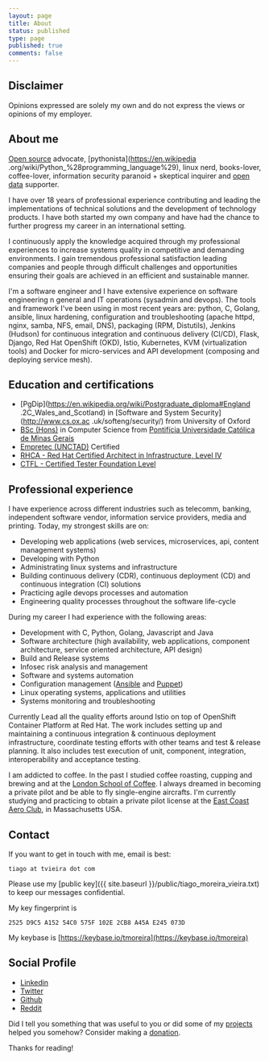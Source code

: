 ```yaml
---
layout: page
title: About
status: published
type: page
published: true
comments: false
---
```


## Disclaimer

Opinions expressed are solely my own and do not express the views or opinions of my employer.

## About me

[Open source](https://opensource.com/resources/what-open-source) advocate,
[pythonista](https://en.wikipedia
.org/wiki/Python_%28programming_language%29), linux nerd,
books-lover, coffee-lover, information security paranoid + skeptical
inquirer and [open data](https://en.wikipedia.org/wiki/Open_data) supporter.

I have over 18 years of professional experience contributing and leading the implementations of technical solutions and the development of technology products. I have both started my own company and have had the chance to further progress my career in an international setting.

I continuously apply the knowledge acquired through my professional experiences to increase systems quality in competitive and demanding environments. I gain tremendous professional satisfaction leading companies and people through difficult challenges and opportunities ensuring their goals are achieved in an efficient and sustainable manner.

I'm a software engineer and I have extensive experience on software engineering n general and IT operations (sysadmin and devops). The tools and framework I've been using in most recent years are: python, C, Golang, ansible, linux hardening, configuration and troubleshooting (apache httpd, nginx, samba, NFS, email, DNS), packaging (RPM, Distutils), Jenkins (Hudson) for continuous integration and continuous delivery (CI/CD), Flask, Django, Red Hat OpenShift (OKD), Istio, Kubernetes, KVM (virtualization tools) and Docker for micro-services and API development (composing and deploying service mesh).

## Education and certifications

* [PgDip](https://en.wikipedia.org/wiki/Postgraduate_diploma#England
.2C_Wales_and_Scotland) in [Software and System Security](http://www.cs.ox.ac
.uk/softeng/security/) from University of Oxford
* [BSc (Hons)](https://en.wikipedia.org/wiki/Bachelor_of_Science#Brazil) in Computer Science from [Pontifícia Universidade Católica de Minas Gerais](http://www.pucpcaldas.br/)
* [Empretec (UNCTAD)](http://empretec.unctad.org/) Certified
* [RHCA - Red Hat Certified Architect in Infrastructure, Level IV](https://www.redhat.com/rhtapps/certification/verify/?certId=160-116-729)
* [CTFL - Certified Tester Foundation Level](https://www.astqb.org/sections/list-of-certified-testers.php)

## Professional experience

I have experience across different industries such as telecomm, banking,
independent software vendor, information service providers, media and
printing. Today, my strongest skills are on:

* Developing web applications (web services, microservices, api, content management systems)
* Developing with Python
* Administrating linux systems and infrastructure
* Building continuous delivery (CDR), continuous deployment (CD) and continuous integration (CI) solutions
* Practicing agile devops processes and automation
* Engineering quality processes throughout the software life-cycle

During my career I had experience with the following areas:

* Development with C, Python, Golang, Javascript and Java
* Software architecture (high availability, web applications, component architecture, service oriented architecture, API design)
* Build and Release systems
* Infosec risk analysis and management
* Software and systems automation
* Configuration management ([Ansible](https://www.ansible.com/) and [Puppet](https://puppet.com/))
* Linux operating systems, applications and utilities
* Systems monitoring and troubleshooting

Currently Lead all the quality efforts around Istio on top of OpenShift Container Platform at Red Hat. The work includes setting up and maintaining a continuous integration & continuous deployment infrastructure, coordinate testing efforts with other teams and test & release planning. It also includes test execution of unit, component, integration, interoperability and acceptance testing.

I am addicted to coffee. In the past I studied coffee roasting, cupping and brewing and at the [London School of Coffee](http://www.londonschoolofcoffee.com/). I always dreamed in becoming a private pilot and be able to fly single-engine aircrafts. I'm currently studying and practicing to obtain a private pilot license at the [East Coast Aero Club](http://eastcoastaeroclub.com/), in Massachusetts USA.

## Contact

If you want to get in touch with me, email is best:

`tiago at tvieira dot com`

Please use my [public key]({{ site.baseurl }}/public/tiago_moreira_vieira.txt)
to keep our messages confidential.

My key fingerprint is

`2525 D9C5 A152 54C0 575F 102E 2CB8 A45A E245 073D`

My keybase is [https://keybase.io/tmoreira](https://keybase.io/tmoreira)

## Social Profile

* [Linkedin](https://uk.linkedin.com/in/tiagovieira)
* [Twitter](https://twitter.com/tiagovieira)
* [Github](https://github.com/tvieira)
* [Reddit](https://www.reddit.com/user/tiagovieira)

Did I tell you something that was useful to you or did some of my
[projects](https://github.com/tvieira) helped you somehow? Consider making a
 [donation](/donate).

Thanks for reading!
